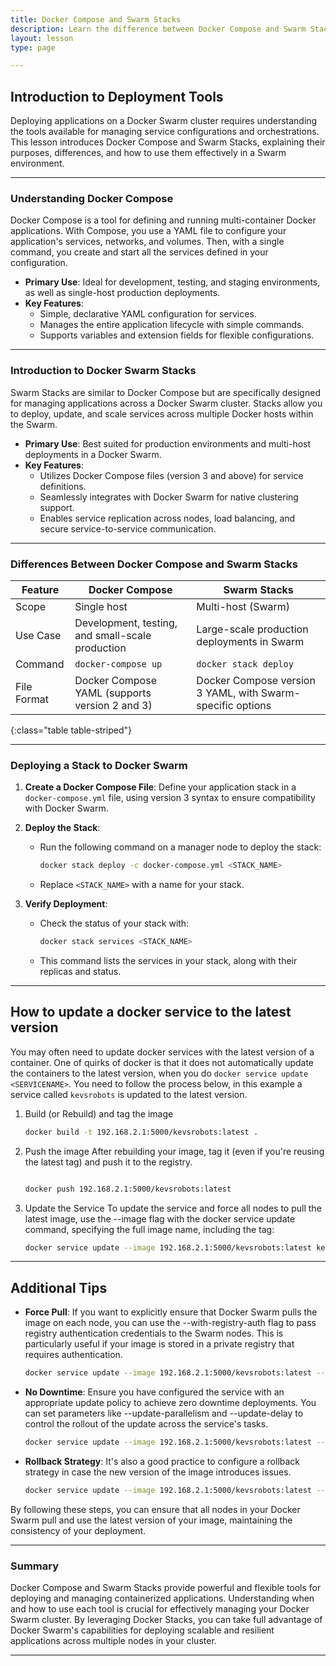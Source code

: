 ```yaml
---
title: Docker Compose and Swarm Stacks
description: Learn the difference between Docker Compose and Swarm Stacks, and how to utilize them for deploying applications on your Docker Swarm cluster.
layout: lesson
type: page

---
```


## Introduction to Deployment Tools

Deploying applications on a Docker Swarm cluster requires understanding the tools available for managing service configurations and orchestrations. This lesson introduces Docker Compose and Swarm Stacks, explaining their purposes, differences, and how to use them effectively in a Swarm environment.

---

### Understanding Docker Compose

Docker Compose is a tool for defining and running multi-container Docker applications. With Compose, you use a YAML file to configure your application's services, networks, and volumes. Then, with a single command, you create and start all the services defined in your configuration.

- **Primary Use**: Ideal for development, testing, and staging environments, as well as single-host production deployments.
- **Key Features**:
  - Simple, declarative YAML configuration for services.
  - Manages the entire application lifecycle with simple commands.
  - Supports variables and extension fields for flexible configurations.

---

### Introduction to Docker Swarm Stacks

Swarm Stacks are similar to Docker Compose but are specifically designed for managing applications across a Docker Swarm cluster. Stacks allow you to deploy, update, and scale services across multiple Docker hosts within the Swarm.

- **Primary Use**: Best suited for production environments and multi-host deployments in a Docker Swarm.
- **Key Features**:
  - Utilizes Docker Compose files (version 3 and above) for service definitions.
  - Seamlessly integrates with Docker Swarm for native clustering support.
  - Enables service replication across nodes, load balancing, and secure service-to-service communication.

---

### Differences Between Docker Compose and Swarm Stacks

| Feature | Docker Compose | Swarm Stacks |
|---------|----------------|--------------|
| Scope   | Single host    | Multi-host (Swarm) |
| Use Case| Development, testing, and small-scale production | Large-scale production deployments in Swarm |
| Command | `docker-compose up` | `docker stack deploy` |
| File Format | Docker Compose YAML (supports version 2 and 3) | Docker Compose version 3 YAML, with Swarm-specific options |
{:class="table table-striped"}

---

### Deploying a Stack to Docker Swarm

1. **Create a Docker Compose File**: Define your application stack in a `docker-compose.yml` file, using version 3 syntax to ensure compatibility with Docker Swarm.
1. **Deploy the Stack**:

   - Run the following command on a manager node to deploy the stack:

     ```sh
     docker stack deploy -c docker-compose.yml <STACK_NAME>
     ```

   - Replace `<STACK_NAME>` with a name for your stack.
1. **Verify Deployment**:
   - Check the status of your stack with:

     ```sh
     docker stack services <STACK_NAME>
     ```

   - This command lists the services in your stack, along with their replicas and status.

---

## How to update a docker service to the latest version

You may often need to update docker services with the latest version of a container. One of quirks of docker is that it does not automatically update the containers to the latest version, when you do `docker service update <SERVICENAME>`. You need to follow the process below, in this example a service called `kevsrobots` is updated to the latest version.

1. Build (or Rebuild) and tag the image

   ```bash
   docker build -t 192.168.2.1:5000/kevsrobots:latest .
   ```

1. Push the image
   After rebuilding your image, tag it (even if you're reusing the latest tag) and push it to the registry. 

    ```bash
   
    docker push 192.168.2.1:5000/kevsrobots:latest
    ```

1. Update the Service
   To update the service and force all nodes to pull the latest image, use the --image flag with the docker service update command, specifying the full image name, including the tag:

    ```bash
    docker service update --image 192.168.2.1:5000/kevsrobots:latest kevsrobots
    ```

---

## Additional Tips

- **Force Pull**: If you want to explicitly ensure that Docker Swarm pulls the image on each node, you can use the --with-registry-auth flag to pass registry authentication credentials to the Swarm nodes. This is particularly useful if your image is stored in a private registry that requires authentication.

  ```bash
  docker service update --image 192.168.2.1:5000/kevsrobots:latest --with-registry-auth kevsrobots
  ```

- **No Downtime**: Ensure you have configured the service with an appropriate update policy to achieve zero downtime deployments. You can set parameters like --update-parallelism and --update-delay to control the rollout of the update across the service's tasks.

  ```bash
  docker service update --image 192.168.2.1:5000/kevsrobots:latest --update-parallelism 1 --update-delay 10s kevsrobots
  ```

- **Rollback Strategy**: It's also a good practice to configure a rollback strategy in case the new version of the image introduces issues.

  ```bash
  docker service update --image 192.168.2.1:5000/kevsrobots:latest --rollback-parallelism 1 --rollback-delay 10s kevsrobots
  ```

By following these steps, you can ensure that all nodes in your Docker Swarm pull and use the latest version of your image, maintaining the consistency of your deployment.

---

### Summary

Docker Compose and Swarm Stacks provide powerful and flexible tools for deploying and managing containerized applications. Understanding when and how to use each tool is crucial for effectively managing your Docker Swarm cluster. By leveraging Docker Stacks, you can take full advantage of Docker Swarm's capabilities for deploying scalable and resilient applications across multiple nodes in your cluster.

---
